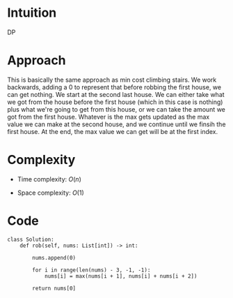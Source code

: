 # Intuition
DP

# Approach
This is basically the same approach as min cost climbing stairs. We work backwards, adding a 0 to represent that before robbing the first house, we can get nothing. We start at the second last house. We can either take what we got from the house before the first house (which in this case is nothing) plus what we're going to get from this house, or we can take the amount we got from the first house. Whatever is the max gets updated as the max value we can make at the second house, and we continue until we finsih the first house. At the end, the max value we can get will be at the first index.

# Complexity
- Time complexity: $O(n)$
<!-- Add your time complexity here, e.g. $$O(n)$$ -->

- Space complexity: $O(1)$
<!-- Add your space complexity here, e.g. $$O(n)$$ -->

# Code
```python3
class Solution:
    def rob(self, nums: List[int]) -> int:

        nums.append(0)

        for i in range(len(nums) - 3, -1, -1):
            nums[i] = max(nums[i + 1], nums[i] + nums[i + 2])

        return nums[0]
```
